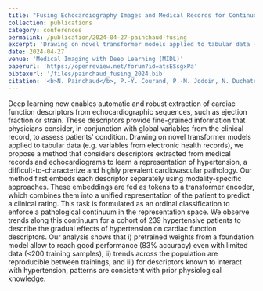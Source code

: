 ```yaml
---
title: "Fusing Echocardiography Images and Medical Records for Continuous Patient Stratification"
collection: publications
category: conferences
permalink: /publication/2024-04-27-painchaud-fusing
excerpt: 'Drawing on novel transformer models applied to tabular data (e.g. variables from electronic health records), we propose a method that considers descriptors extracted from medical records and echocardiograms to learn a representation of hypertension.'
date: 2024-04-27
venue: 'Medical Imaging with Deep Learning (MIDL)'
paperurl: 'https://openreview.net/forum?id=atsESsgxPa'
bibtexurl: '/files/painchaud_fusing_2024.bib'
citation: '<b>N. Painchaud</b>, P.-Y. Courand, P.-M. Jodoin, N. Duchateau, and O. Bernard, &quot;Fusing Echocardiography Images and Medical Records for Continuous Patient Stratification,&quot; presented at <i>Medical Imaging with Deep Learning (MIDL)</i>, 2024.'
---
```


Deep learning now enables automatic and robust extraction of cardiac function descriptors from echocardiographic sequences, such as ejection fraction or strain. These descriptors provide fine-grained information that physicians consider, in conjunction with global variables from the clinical record, to assess patients' condition. Drawing on novel transformer models applied to tabular data (e.g. variables from electronic health records), we propose a method that considers descriptors extracted from medical records and echocardiograms to learn a representation of hypertension, a difficult-to-characterize and highly prevalent cardiovascular pathology. Our method first embeds each descriptor separately using modality-specific approaches. These embeddings are fed as tokens to a transformer encoder, which combines them into a unified representation of the patient to predict a clinical rating. This task is formulated as an ordinal classification to enforce a pathological continuum in the representation space. We observe trends along this continuum for a cohort of 239 hypertensive patients to describe the gradual effects of hypertension on cardiac function descriptors. Our analysis shows that i) pretrained weights from a foundation model allow to reach good performance (83% accuracy) even with limited data (<200 training samples), ii) trends across the population are reproducible between trainings, and iii) for descriptors known to interact with hypertension, patterns are consistent with prior physiological knowledge.